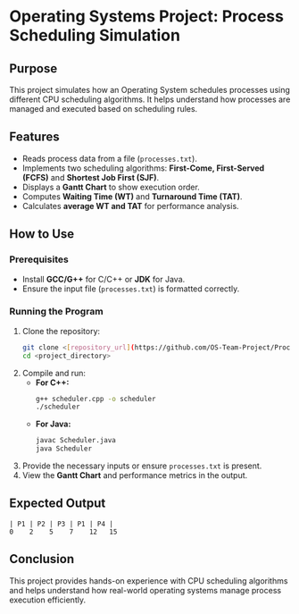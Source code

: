 # Operating Systems Project: Process Scheduling Simulation

## Purpose
This project simulates how an Operating System schedules processes using different CPU scheduling algorithms. It helps understand how processes are managed and executed based on scheduling rules.

## Features
- Reads process data from a file (`processes.txt`).
- Implements two scheduling algorithms: **First-Come, First-Served (FCFS)** and **Shortest Job First (SJF)**.
- Displays a **Gantt Chart** to show execution order.
- Computes **Waiting Time (WT)** and **Turnaround Time (TAT)**.
- Calculates **average WT and TAT** for performance analysis.

## How to Use
### Prerequisites
- Install **GCC/G++** for C/C++ or **JDK** for Java.
- Ensure the input file (`processes.txt`) is formatted correctly.

### Running the Program
1. Clone the repository:
   ```sh
   git clone <[repository_url](https://github.com/OS-Team-Project/Process-Scheduling-Simulation.git)>
   cd <project_directory>
   ```
2. Compile and run:
   - **For C++:**
     ```sh
     g++ scheduler.cpp -o scheduler
     ./scheduler
     ```
   - **For Java:**
     ```sh
     javac Scheduler.java
     java Scheduler
     ```
3. Provide the necessary inputs or ensure `processes.txt` is present.
4. View the **Gantt Chart** and performance metrics in the output.

## Expected Output
```
| P1 | P2 | P3 | P1 | P4 |
0    2    5    7    12   15
```

## Conclusion
This project provides hands-on experience with CPU scheduling algorithms and helps understand how real-world operating systems manage process execution efficiently.

